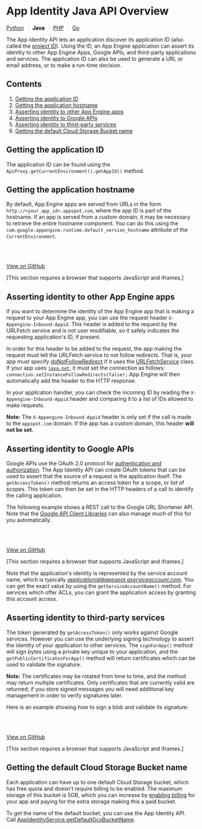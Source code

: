 # App Identity Java API Overview

  

[Python](https://web.archive.org/web/20160424225320/https://cloud.google.com/appengine/docs/python/appidentity/ "View this page in the Python runtime") <span style="color: #ddd; padding: 0em .5em;">|</span><span style="color: black; font-weight:bold">Java</span> <span style="color: #ddd; padding: 0em .5em;">|</span>[PHP](https://web.archive.org/web/20160424225320/https://cloud.google.com/appengine/docs/php/appidentity/ "View this page in the PHP runtime") <span style="color: #ddd; padding: 0em .5em;">|</span>[Go](https://web.archive.org/web/20160424225320/https://cloud.google.com/appengine/docs/go/appidentity/ "View this page in the Go runtime")

The App Identity API lets an application discover its application ID (also called the [project ID](https://web.archive.org/web/20160424225320/https://support.google.com/cloud/answer/6158840)). Using the ID, an App Engine application can assert its identity to other App Engine Apps, Google APIs, and third-party applications and services. The application ID can also be used to generate a URL or email address, or to make a run-time decision.

## Contents

1.  [Getting the application ID](#getting_the_application_id)
2.  [Getting the application hostname](#getting_the_application_hostname)
3.  [Asserting identity to other App Engine apps](#asserting_identity_to_other_app_engine_apps)
4.  [Asserting identity to Google APIs](#asserting_identity_to_google_apis)
5.  [Asserting identity to third-party services](#asserting_identity_to_third-party_services)
6.  [Getting the default Cloud Storage Bucket name](#getting_the_default_cloud_storage_bucket_name)

## Getting the application ID

The application ID can be found using the `ApiProxy.getCurrentEnvironment().getAppId()` method.

## Getting the application hostname

By default, App Engine apps are served from URLs in the form `http://<your_app_id>.appspot.com`, where the app ID is part of the hostname. If an app is served from a custom domain, it may be necessary to retrieve the entire hostname component. You can do this using the `com.google.appengine.runtime.default_version_hostname` attribute of the `CurrentEnvironment`.

<a href="https://web.archive.org/web/20160424225320/https://github.com/GoogleCloudPlatform/java-docs-samples/blob/master/appengine/appidentity/src/main/java/com/example/appengine/appidentity/IdentityServlet.java" target="_blank" style="color: white;">appengine/appidentity/src/main/java/com/example/appengine/appidentity/IdentityServlet.java</a>

<a href="https://web.archive.org/web/20160424225320/https://github.com/GoogleCloudPlatform/java-docs-samples/blob/master/appengine/appidentity/src/main/java/com/example/appengine/appidentity/IdentityServlet.java" class="button" target="_blank" data-track-type="github" data-track-name="gitHubViewButton" data-track-metadata-link-destination="https://github.com/GoogleCloudPlatform/java-docs-samples/blob/master/appengine/appidentity/src/main/java/com/example/appengine/appidentity/IdentityServlet.java">View on GitHub</a>

\[This section requires a browser that supports JavaScript and iframes.\]

## Asserting identity to other App Engine apps

If you want to determine the identity of the App Engine app that is making a request to your App Engine app, you can use the request header `X-Appengine-Inbound-Appid`. This header is added to the request by the URLFetch service and is not user modifiable, so it safely indicates the requesting application's ID, if present.

In order for this header to be added to the request, the app making the request must tell the URLFetch service to not follow redirects. That is, your app must specify [doNotFollowRedirect](https://web.archive.org/web/20160424225320/https://cloud.google.com/appengine/docs/java/javadoc/com/google/appengine/api/urlfetch/FetchOptions#doNotFollowRedirects()) if it uses the [URLFetchService](https://web.archive.org/web/20160424225320/https://cloud.google.com/appengine/docs/java/javadoc/com/google/appengine/api/urlfetch/URLFetchService) class. If your app uses [`java.net`](https://web.archive.org/web/20160424225320/https://cloud.google.com/appengine/docs/java/urlfetch/usingjavanet), it must set the connection as follows: `connection.setInstanceFollowRedirects(false);` App Engine will then automatically add the header to the HTTP response.

In your application handler, you can check the incoming ID by reading the `X-Appengine-Inbound-Appid` header and comparing it to a list of IDs allowed to make requests.

**Note:** The `X-Appengine-Inbound-Appid` header is only set if the call is made to the `appspot.com` domain. If the app has a custom domain, this header **will not be set.**

## Asserting identity to Google APIs

Google APIs use the OAuth 2.0 protocol for [authentication and authorization](https://web.archive.org/web/20160424225320/https://developers.google.com/identity/protocols/OAuth2). The App Identity API can create OAuth tokens that can be used to assert that the source of a request is the application itself. The `getAccessToken()` method returns an access token for a scope, or list of scopes. This token can then be set in the HTTP headers of a call to identify the calling application.

The following example shows a REST call to the Google URL Shortener API. Note that the [Google API Client Libraries](https://web.archive.org/web/20160424225320/https://developers.google.com/url-shortener/libraries) can also manage much of this for you automatically.

<a href="https://web.archive.org/web/20160424225320/https://github.com/GoogleCloudPlatform/java-docs-samples/blob/master/appengine/appidentity/src/main/java/com/example/appengine/appidentity/UrlShortener.java" target="_blank" style="color: white;">appengine/appidentity/src/main/java/com/example/appengine/appidentity/UrlShortener.java</a>

<a href="https://web.archive.org/web/20160424225320/https://github.com/GoogleCloudPlatform/java-docs-samples/blob/master/appengine/appidentity/src/main/java/com/example/appengine/appidentity/UrlShortener.java" class="button" target="_blank" data-track-type="github" data-track-name="gitHubViewButton" data-track-metadata-link-destination="https://github.com/GoogleCloudPlatform/java-docs-samples/blob/master/appengine/appidentity/src/main/java/com/example/appengine/appidentity/UrlShortener.java">View on GitHub</a>

\[This section requires a browser that supports JavaScript and iframes.\]

Note that the application's identity is represented by the service account name, which is typically *applicationid@appspot.gserviceaccount.com*. You can get the exact value by using the `getServiceAccountName()` method. For services which offer ACLs, you can grant the application access by granting this account access.

## Asserting identity to third-party services

The token generated by `getAccessToken()` only works against Google services. However you can use the underlying signing technology to assert the identity of your application to other services. The `signForApp()` method will sign bytes using a private key unique to your application, and the `getPublicCertificatesForApp()` method will return certificates which can be used to validate the signature.

**Note:** The certificates may be rotated from time to time, and the method may return multiple certificates. Only certificates that are currently valid are returned; if you store signed messages you will need additional key management in order to verify signatures later.

Here is an example showing how to sign a blob and validate its signature:

<a href="https://web.archive.org/web/20160424225320/https://github.com/GoogleCloudPlatform/java-docs-samples/blob/master/appengine/appidentity/src/main/java/com/example/appengine/appidentity/SignForAppServlet.java" target="_blank" style="color: white;">appengine/appidentity/src/main/java/com/example/appengine/appidentity/SignForAppServlet.java</a>

<a href="https://web.archive.org/web/20160424225320/https://github.com/GoogleCloudPlatform/java-docs-samples/blob/master/appengine/appidentity/src/main/java/com/example/appengine/appidentity/SignForAppServlet.java" class="button" target="_blank" data-track-type="github" data-track-name="gitHubViewButton" data-track-metadata-link-destination="https://github.com/GoogleCloudPlatform/java-docs-samples/blob/master/appengine/appidentity/src/main/java/com/example/appengine/appidentity/SignForAppServlet.java">View on GitHub</a>

\[This section requires a browser that supports JavaScript and iframes.\]

## Getting the default Cloud Storage Bucket name

Each application can have up to one default Cloud Storage bucket, which has free quota and doesn't require billing to be enabled. The maximum storage of this bucket is 5GB, which you can increase by [enabling billing](https://web.archive.org/web/20160424225320/https://cloud.google.com/appengine/docs/java/console/#billing) for your app and paying for the extra storage making this a paid bucket.

To get the name of the default bucket, you can use the App Identity API. Call [AppIdentityService.getDefaultGcsBucketName](https://web.archive.org/web/20160424225320/https://cloud.google.com/appengine/docs/java/javadoc/com/google/appengine/api/appidentity/AppIdentityService.html#getDefaultGcsBucketName--).

